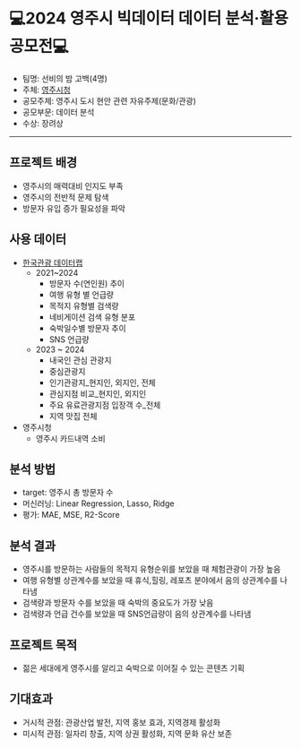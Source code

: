 # 💻2024 영주시 빅데이터 데이터 분석·활용 공모전💻
- 팀명: 선비의 밤 고백(4명)
- 주체: [영주시청](https://www.yeongju.go.kr/open_content/main/page.do?pageNo=1&pagePrvNxt=1&pageRef=0&pageOrder=0&step=258&parm_bod_uid=1143205&srchVoteType=-1&srchBgpUid=-1&srchKeyword=%EA%B3%B5%EB%AA%A8%EC%A0%84&srchEnable=-1&srchSDate=1990-01-01&srchColumn=bod_title&srchEDate=2100-01-01&mnu_uid=1521&)
- 공모주제: 영주시 도시 현안 관련 자유주제(문화/관광)
- 공모부문: 데이터 분석
- 수상: 장려상
-----
## 프로젝트 배경
- 영주시의 매력대비 인지도 부족
- 영주시의 전반적 문제 탐색
- 방문자 유입 증가 필요성을 파악

## 사용 데이터
- [한국관광 데이터랩](https://datalab.visitkorea.or.kr/datalab/portal/main/getMainForm.do)
  - 2021~2024
    - 방문자 수(연인원) 추이
    - 여행 유형 별 언급량
    - 목적지 유형별 검색량
    - 네비게이션 검색 유형 분포
    - 숙박일수별 방문자 추이
    - SNS 언급량 
  - 2023 ~ 2024
    - 내국인 관심 관광지
    - 중심관광지
    - 인기관광지_현지인, 외지인, 전체
    - 관심지점 비교_현지인, 외지인
    - 주요 유료관광지점 입장객 수_전체
    - 지역 맛집 전체
- 영주시청
  - 영주시 카드내역 소비
    
## 분석 방법
- target: 영주시 총 방문자 수
- 머신러닝: Linear Regression, Lasso, Ridge
- 평가: MAE, MSE, R2-Score
  
## 분석 결과
- 영주시를 방문하는 사람들의 목적지 유형순위를 보았을 때 체험관광이 가장 높음
- 여행 유형별 상관계수를 보았을 때 휴식,힐링, 레포츠 분야에서 음의 상관계수를 나타냄
- 검색량과 방문자 수를 보았을 때 숙박의 중요도가 가장 낮음
- 검색량과 언급 건수를 보았을 때 SNS언급량이 음의 상관계수를 나타냄
  
## 프로젝트 목적
- 젊은 세대에게 영주시를 알리고 숙박으로 이어질 수 있는 콘텐츠 기획
  
## 기대효과
- 거시적 관점: 관광산업 발전, 지역 홍보 효과, 지역경제 활성화
- 미시적 관점: 일자리 창출, 지역 상권 활성화, 지역 문화 유산 보존
